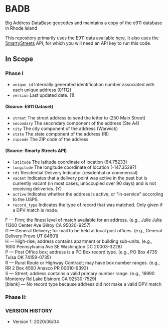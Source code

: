 # BADB
Big Address DataBase geocodes and maintains a copy of the e911 database in Rhode Island

This repository primarily uses the E911 data available [here](https://www.rigis.org/datasets/e-911-sites). It also uses the [SmartyStreets](https://www.smartystreets.com/) API, for which you will need an API key to run this code.

## In Scope
### Phase I 
* `unique_id` Internally generated identification number associated with each unique address (01112)
* `version` Last updated date. (1)

#### (Source: E911 Dataset)
* `street` The street address to send the letter to (250 Main Street)
* `secondary` The secondary component of the address (Ste A4)
* `city` The city component of the address (Warwick)
* `state` The state component of the address (RI)
* `zipcode` The ZIP code of the address 
#### (Source: Smarty Streets API)
* `latitude` The latitude coordinate of location (64.75233)
* `longitude` The longitude coordinate of location (-147.35297)
* `rdi` Residential Delivery Indicator (residential or commercial)
* `vacant` Indicates that a delivery point was active in the past but is currently vacant (in most cases, unoccupied over 90 days) and is not receiving deliveries. (Y)
* `active` Indicates whether the address is active, or "in-service" according to the USPS.
* `record_type` Indicates the type of record that was matched. Only given if a DPV match is made.

F — Firm; the finest level of match available for an address.
(e.g., Julie Julia 11300 Center Ave Gilroy CA 95020-9257)\
G — General Delivery; for mail to be held at local post offices.
(e.g., General Delivery Provo UT 84601)\
H — High-rise; address contains apartment or building sub-units.
(e.g., 1600 Pennsylvania Ave SE Washington DC 20003-3228)\
P — Post Office box; address is a PO Box record type.
(e.g., PO Box 4735 Tulsa OK 74159-0735)\
R — Rural Route or Highway Contract; may have box number ranges.
(e.g., RR 2 Box 4560 Anasco PR 00610-9393)\
S — Street; address contains a valid primary number range.
(e.g., 16990 Monterey Rd Lake Elsinore CA 92530-7529)\
[blank] — No record type because address did not make a valid DPV match

### Phase II:


### VERSION HISTORY
- Version 1: 2020/06/04
